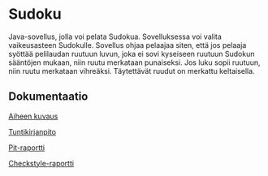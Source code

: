 # Sudoku

Java-sovellus, jolla voi pelata Sudokua. Sovelluksessa voi valita vaikeusasteen Sudokulle. Sovellus ohjaa pelaajaa siten, että jos pelaaja syöttää pelilaudan ruutuun luvun, joka ei sovi kyseiseen ruutuun Sudokun sääntöjen mukaan, niin ruutu merkataan punaiseksi. Jos luku sopii ruutuun, niin ruutu merkataan vihreäksi. Täytettävät ruudut on merkattu keltaisella.

## Dokumentaatio
[Aiheen kuvaus](dokumentaatio/aiheenKuvaus.md)

[Tuntikirjanpito](dokumentaatio/tuntikirjanpito.md)

[Pit-raportti](https://htmlpreview.github.io/?https://github.com/techstalgist/sudoku/blob/master/dokumentaatio/pit/index.html)

[Checkstyle-raportti](https://htmlpreview.github.io/?https://github.com/techstalgist/sudoku/blob/master/dokumentaatio/checkstyle/checkstyle.html)

